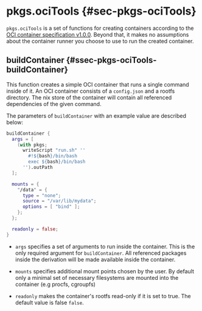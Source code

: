 # pkgs.ociTools {#sec-pkgs-ociTools}

`pkgs.ociTools` is a set of functions for creating containers according to the [OCI container specification v1.0.0](https://github.com/opencontainers/runtime-spec). Beyond that, it makes no assumptions about the container runner you choose to use to run the created container.

## buildContainer {#ssec-pkgs-ociTools-buildContainer}

This function creates a simple OCI container that runs a single command inside of it. An OCI container consists of a `config.json` and a rootfs directory. The nix store of the container will contain all referenced dependencies of the given command.

The parameters of `buildContainer` with an example value are described below:

```nix
buildContainer {
  args = [
    (with pkgs;
      writeScript "run.sh" ''
        #!${bash}/bin/bash
        exec ${bash}/bin/bash
      '').outPath
  ];

  mounts = {
    "/data" = {
      type = "none";
      source = "/var/lib/mydata";
      options = [ "bind" ];
    };
  };

  readonly = false;
}
```

- `args` specifies a set of arguments to run inside the container. This is the only required argument for `buildContainer`. All referenced packages inside the derivation will be made available inside the container.

- `mounts` specifies additional mount points chosen by the user. By default only a minimal set of necessary filesystems are mounted into the container (e.g procfs, cgroupfs)

- `readonly` makes the container's rootfs read-only if it is set to true. The default value is false `false`.
